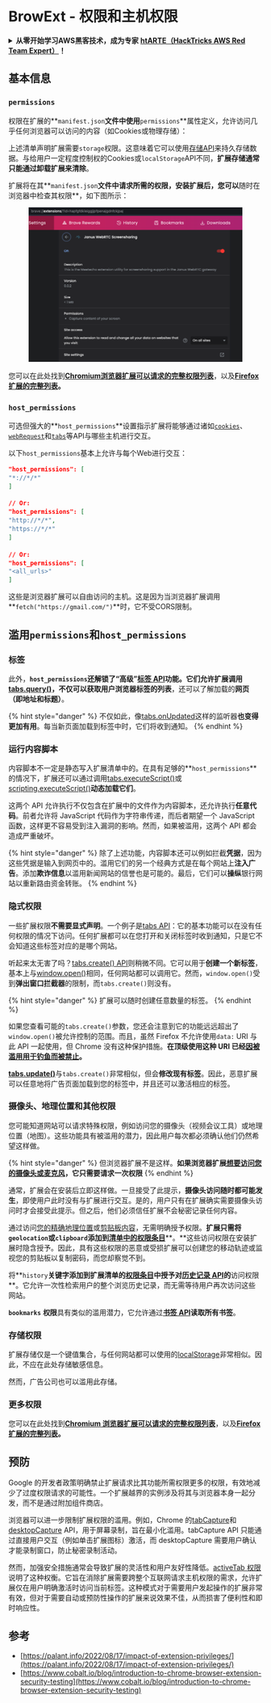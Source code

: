 # BrowExt - 权限和主机权限

<details>

<summary><strong>从零开始学习AWS黑客技术，成为专家</strong> <a href="https://training.hacktricks.xyz/courses/arte"><strong>htARTE（HackTricks AWS Red Team Expert）</strong></a><strong>！</strong></summary>

支持HackTricks的其他方式：

- 如果您想看到您的**公司在HackTricks中做广告**或**下载PDF格式的HackTricks**，请查看[**订阅计划**](https://github.com/sponsors/carlospolop)!
- 获取[**官方PEASS & HackTricks周边产品**](https://peass.creator-spring.com)
- 探索[**PEASS家族**](https://opensea.io/collection/the-peass-family)，我们的独家[NFTs收藏品](https://opensea.io/collection/the-peass-family)
- **加入** 💬 [**Discord群组**](https://discord.gg/hRep4RUj7f) 或 [**电报群组**](https://t.me/peass) 或 **关注**我的**Twitter** 🐦 [**@carlospolopm**](https://twitter.com/carlospolopm)**。**
- 通过向[**HackTricks**](https://github.com/carlospolop/hacktricks)和[**HackTricks Cloud**](https://github.com/carlospolop/hacktricks-cloud) github仓库提交PR来分享您的黑客技巧。

</details>

## 基本信息

### **`permissions`**

权限在扩展的**`manifest.json`**文件中使用**`permissions`**属性定义，允许访问几乎任何浏览器可以访问的内容（如Cookies或物理存储）：

上述清单声明扩展需要`storage`权限。这意味着它可以使用[存储API](https://developer.mozilla.org/en-US/docs/Mozilla/Add-ons/WebExtensions/API/storage)来持久存储数据。与给用户一定程度控制权的Cookies或`localStorage`API不同，**扩展存储通常只能通过卸载扩展来清除**。

扩展将在其**`manifest.json`**文件中请求所需的权限，安装扩展后，您可以**随时在浏览器中检查其权限**，如下图所示：

<figure><img src="../../.gitbook/assets/image (2) (1).png" alt=""><figcaption></figcaption></figure>

您可以在此处找到[**Chromium浏览器扩展可以请求的完整权限列表**](https://developer.chrome.com/docs/extensions/develop/concepts/declare-permissions#permissions)，以及[**Firefox扩展的完整列表**](https://developer.mozilla.org/en-US/docs/Mozilla/Add-ons/WebExtensions/manifest.json/permissions#api_permissions)**。**

### `host_permissions`

可选但强大的**`host_permissions`**设置指示扩展将能够通过诸如[`cookies`](https://developer.mozilla.org/en-US/docs/Mozilla/Add-ons/WebExtensions/API/cookies)、[`webRequest`](https://developer.mozilla.org/en-US/docs/Mozilla/Add-ons/WebExtensions/API/webRequest)和[`tabs`](https://developer.mozilla.org/en-US/docs/Mozilla/Add-ons/WebExtensions/API/tabs)等API与哪些主机进行交互。

以下`host_permissions`基本上允许与每个Web进行交互：
```json
"host_permissions": [
"*://*/*"
]

// Or:
"host_permissions": [
"http://*/*",
"https://*/*"
]

// Or:
"host_permissions": [
"<all_urls>"
]
```
这些是浏览器扩展可以自由访问的主机。这是因为当浏览器扩展调用**`fetch("https://gmail.com/")`**时，它不受CORS限制。

## 滥用`permissions`和`host_permissions`

### 标签

此外，**`host_permissions`**还解锁了“高级”[**标签 API**](https://developer.mozilla.org/en-US/docs/Mozilla/Add-ons/WebExtensions/API/tabs)**功能**。它们允许扩展调用[tabs.query()](https://developer.mozilla.org/en-US/docs/Mozilla/Add-ons/WebExtensions/API/tabs/query)，不仅可以获取用户浏览器标签的**列表**，还可以了解加载的**网页（即地址和标题）**。

{% hint style="danger" %}
不仅如此，像[tabs.onUpdated](https://developer.mozilla.org/en-US/docs/Mozilla/Add-ons/WebExtensions/API/tabs/onUpdated)这样的监听器**也变得更加有用**。每当新页面加载到标签中时，它们将收到通知。
{% endhint %}

### 运行内容脚本 <a href="#running-content-scripts" id="running-content-scripts"></a>

内容脚本不一定是静态写入扩展清单中的。在具有足够的**`host_permissions`**的情况下，扩展还可以通过调用[tabs.executeScript()](https://developer.mozilla.org/en-US/docs/Mozilla/Add-ons/WebExtensions/API/tabs/executeScript)或[scripting.executeScript()](https://developer.mozilla.org/en-US/docs/Mozilla/Add-ons/WebExtensions/API/scripting/executeScript)**动态加载它们**。

这两个 API 允许执行不仅包含在扩展中的文件作为内容脚本，还允许执行**任意代码**。前者允许将 JavaScript 代码作为字符串传递，而后者期望一个 JavaScript 函数，这样更不容易受到注入漏洞的影响。然而，如果被滥用，这两个 API 都会造成严重破坏。

{% hint style="danger" %}
除了上述功能，内容脚本还可以例如拦截**凭据**，因为这些凭据是输入到网页中的。滥用它们的另一个经典方式是在每个网站上**注入广告**。添加**欺诈信息**以滥用新闻网站的信誉也是可能的。最后，它们可以**操纵**银行网站以重新路由资金转账。
{% endhint %}

### 隐式权限 <a href="#implicit-privileges" id="implicit-privileges"></a>

一些扩展权限**不需要显式声明**。一个例子是[tabs API](https://developer.mozilla.org/en-US/docs/Mozilla/Add-ons/WebExtensions/API/tabs)：它的基本功能可以在没有任何权限的情况下访问。任何扩展都可以在您打开和关闭标签时收到通知，只是它不会知道这些标签对应的是哪个网站。

听起来太无害了吗？[tabs.create() API](https://developer.mozilla.org/en-US/docs/Mozilla/Add-ons/WebExtensions/API/tabs/create)则稍微不同。它可以用于**创建一个新标签**，基本上与[window.open()](https://developer.mozilla.org/en-US/docs/Web/API/Window/open)相同，任何网站都可以调用它。然而，`window.open()`受到**弹出窗口拦截器**的限制，而`tabs.create()`则没有。

{% hint style="danger" %}
扩展可以随时创建任意数量的标签。
{% endhint %}

如果您查看可能的`tabs.create()`参数，您还会注意到它的功能远远超出了`window.open()`被允许控制的范围。而且，虽然 Firefox 不允许使用`data:` URI 与此 API 一起使用，但 Chrome 没有这种保护措施。**在顶级使用这种 URI 已经**[**因被滥用用于钓鱼而被禁止**](https://bugzilla.mozilla.org/show_bug.cgi?id=1331351)**。**

[**tabs.update()**](https://developer.mozilla.org/en-US/docs/Mozilla/Add-ons/WebExtensions/API/tabs/update)与`tabs.create()`非常相似，但会**修改现有标签**。因此，恶意扩展可以任意地将广告页面加载到您的标签中，并且还可以激活相应的标签。

### 摄像头、地理位置和其他权限 <a href="#webcam-geolocation-and-friends" id="webcam-geolocation-and-friends"></a>

您可能知道网站可以请求特殊权限，例如访问您的摄像头（视频会议工具）或地理位置（地图）。这些功能具有被滥用的潜力，因此用户每次都必须确认他们仍然希望这样做。

{% hint style="danger" %}
但浏览器扩展不是这样。**如果浏览器扩展**[**想要访问您的摄像头或麦克风**](https://developer.mozilla.org/en-US/docs/Web/API/MediaDevices/getUserMedia)**，它只需要请求一次权限**
{% endhint %}

通常，扩展会在安装后立即这样做。一旦接受了此提示，**摄像头访问随时都可能发生**，即使用户此时没有与扩展进行交互。是的，用户只有在扩展确实需要摄像头访问时才会接受此提示。但之后，他们必须信任扩展不会秘密记录任何内容。

通过访问[您的精确地理位置](https://developer.mozilla.org/en-US/docs/Web/API/Geolocation)或[剪贴板内容](https://developer.mozilla.org/en-US/docs/Web/API/Clipboard_API)，无需明确授予权限。**扩展只需将`geolocation`或`clipboard`添加到**[**清单中的权限条目**](https://developer.mozilla.org/en-US/docs/Mozilla/Add-ons/WebExtensions/manifest.json/permissions)**。**这些访问权限在安装扩展时隐含授予。因此，具有这些权限的恶意或受损扩展可以创建您的移动轨迹或监视您的剪贴板以复制密码，而您却察觉不到。

将**`history`**关键字添加到扩展清单的[权限条目](https://developer.mozilla.org/en-US/docs/Mozilla/Add-ons/WebExtensions/manifest.json/permissions)中授予对[**历史记录 API**](https://developer.mozilla.org/en-US/docs/Mozilla/Add-ons/WebExtensions/API/history)的**访问权限**。它允许一次性检索用户的整个浏览历史记录，而无需等待用户再次访问这些网站。

**`bookmarks`** **权限**具有类似的滥用潜力，它允许通过[**书签 API**](https://developer.mozilla.org/en-US/docs/Mozilla/Add-ons/WebExtensions/API/bookmarks)**读取所有书签**。

### 存储权限 <a href="#the-storage-permission" id="the-storage-permission"></a>

扩展存储仅是一个键值集合，与任何网站都可以使用的[localStorage](https://developer.mozilla.org/en-US/docs/Web/API/Window/localStorage)非常相似。因此，不应在此处存储敏感信息。

然而，广告公司也可以滥用此存储。

### 更多权限

您可以在此处找到[**Chromium 浏览器扩展可以请求的完整权限列表**](https://developer.chrome.com/docs/extensions/develop/concepts/declare-permissions#permissions)，以及[**Firefox 扩展的完整列表**](https://developer.mozilla.org/en-US/docs/Mozilla/Add-ons/WebExtensions/manifest.json/permissions#api_permissions)**。**

## 预防 <a href="#why-not-restrict-extension-privileges" id="why-not-restrict-extension-privileges"></a>

Google 的开发者政策明确禁止扩展请求比其功能所需权限更多的权限，有效地减少了过度权限请求的可能性。一个扩展越界的实例涉及将其与浏览器本身一起分发，而不是通过附加组件商店。

浏览器可以进一步限制扩展权限的滥用。例如，Chrome 的[tabCapture](https://developer.chrome.com/docs/extensions/reference/tabCapture/)和[desktopCapture](https://developer.chrome.com/docs/extensions/reference/desktopCapture/) API，用于屏幕录制，旨在最小化滥用。tabCapture API 只能通过直接用户交互（例如单击扩展图标）激活，而 desktopCapture 需要用户确认才能录制窗口，防止秘密录制活动。

然而，加强安全措施通常会导致扩展的灵活性和用户友好性降低。[activeTab 权限](https://developer.mozilla.org/en-US/docs/Mozilla/Add-ons/WebExtensions/manifest.json/permissions#activetab_permission)说明了这种权衡。它旨在消除扩展需要跨整个互联网请求主机权限的需求，允许扩展仅在用户明确激活时访问当前标签。这种模式对于需要用户发起操作的扩展非常有效，但对于需要自动或预防性操作的扩展来说效果不佳，从而损害了便利性和即时响应性。

## **参考**

* [https://palant.info/2022/08/17/impact-of-extension-privileges/](https://palant.info/2022/08/17/impact-of-extension-privileges/)
* [https://www.cobalt.io/blog/introduction-to-chrome-browser-extension-security-testing](https://www.cobalt.io/blog/introduction-to-chrome-browser-extension-security-testing)
